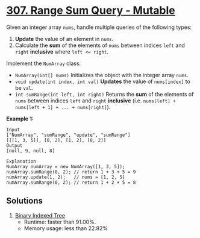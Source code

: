 # [307. Range Sum Query - Mutable](https://leetcode.com/problems/range-sum-query-mutable/)

Given an integer array `nums`, handle multiple queries of the following types:

1. **Update** the value of an element in `nums`.
2. Calculate the **sum** of the elements of `nums` between indices `left` and `right` **inclusive** where `left <= right`.

Implement the `NumArray` class:

- `NumArray(int[] nums)` Initializes the object with the integer array `nums`.
- `void update(int index, int val)` **Updates** the value of `nums[index]` to be `val`.
- `int sumRange(int left, int right)` Returns the **sum** of the elements of `nums` between indices `left` and `right` **inclusive** (i.e. `nums[left] + nums[left + 1] + ... + nums[right]`).

**Example 1:**

```
Input
["NumArray", "sumRange", "update", "sumRange"]
[[[1, 3, 5]], [0, 2], [1, 2], [0, 2]]
Output
[null, 9, null, 8]

Explanation
NumArray numArray = new NumArray([1, 3, 5]);
numArray.sumRange(0, 2); // return 1 + 3 + 5 = 9
numArray.update(1, 2);   // nums = [1, 2, 5]
numArray.sumRange(0, 2); // return 1 + 2 + 5 = 8
```

## Solutions
1. [Binary Indexed Tree](./RangeSumQueryMutable.java)
    - Runtime: faster than 91.00%.
    - Memory usage: less than 22.82%
